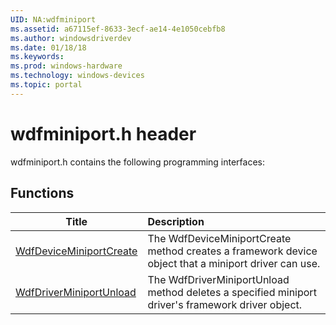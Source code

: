 ```yaml
---
UID: NA:wdfminiport
ms.assetid: a67115ef-8633-3ecf-ae14-4e1050cebfb8
ms.author: windowsdriverdev
ms.date: 01/18/18
ms.keywords: 
ms.prod: windows-hardware
ms.technology: windows-devices
ms.topic: portal
---
```


# wdfminiport.h header



wdfminiport.h contains the following programming interfaces:





## Functions
| Title | Description |
| ---- |:---- |
| [WdfDeviceMiniportCreate](nf-wdfminiport-wdfdeviceminiportcreate.md) | The WdfDeviceMiniportCreate method creates a framework device object that a miniport driver can use. |
| [WdfDriverMiniportUnload](nf-wdfminiport-wdfdriverminiportunload.md) | The WdfDriverMiniportUnload method deletes a specified miniport driver's framework driver object. |